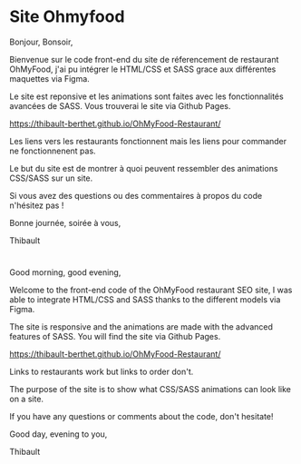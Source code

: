 # Site Ohmyfood

Bonjour, Bonsoir,

Bienvenue sur le code front-end du site de réferencement de restaurant OhMyFood, j'ai pu intégrer le HTML/CSS et SASS grace aux différentes maquettes via Figma.

Le site est reponsive et les animations sont faites avec les fonctionnalités avancées de SASS. Vous trouverai le site via Github Pages.

https://thibault-berthet.github.io/OhMyFood-Restaurant/

Les liens vers les restaurants fonctionnent mais les liens pour commander ne fonctionnenent pas.

Le but du site est de montrer à quoi peuvent ressembler des animations CSS/SASS sur un site.

Si vous avez des questions ou des commentaires à propos du code n'hésitez pas !

Bonne journée, soirée à vous,

Thibault

#

Good morning, good evening,

Welcome to the front-end code of the OhMyFood restaurant SEO site, I was able to integrate HTML/CSS and SASS thanks to the different models via Figma.

The site is responsive and the animations are made with the advanced features of SASS. You will find the site via Github Pages.

https://thibault-berthet.github.io/OhMyFood-Restaurant/

Links to restaurants work but links to order don't.

The purpose of the site is to show what CSS/SASS animations can look like on a site.

If you have any questions or comments about the code, don't hesitate!

Good day, evening to you,

Thibault
